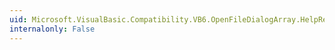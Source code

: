 ```yaml
---
uid: Microsoft.VisualBasic.Compatibility.VB6.OpenFileDialogArray.HelpRequest
internalonly: False
---
```


